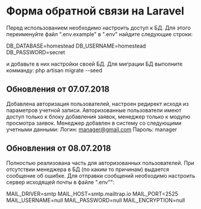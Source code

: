 # Форма обратной связи на Laravel

Перед использованием необходимо настроить доступ к БД. 
Для этого переименуйте файл ".env.example" в ".env" найдите следующие строки:

DB_DATABASE=homestead
DB_USERNAME=homestead
DB_PASSWORD=secret

и добавьте в них настройки своей БД.
Для миграции БД выполните комманду:
php artisan migrate --seed

## Обновления от 07.07.2018

Добавлена авторизация пользователей, настроен редирект исходя из параметров учетной записи. 
Авторизованные пользователи имеют доступ только к блоку добавления заявок, менеджер только к модулю просмотра заявок.
Менеджер добавлен в систему со следующими учетными данными: 
Логин: manager@gmail.com
Пароль: manager

## Обновления от 08.07.2018

Полностью реализована часть для авторизованных пользователей.
При отсутствии менеджера в БД (по каким то причинам) выдается сообщение об ошибке. 
Для отправки сообщений необходимо настроить сервер исходящей почты в файле ".env"":

MAIL_DRIVER=smtp
MAIL_HOST=smtp.mailtrap.io
MAIL_PORT=2525
MAIL_USERNAME=null
MAIL_PASSWORD=null
MAIL_ENCRYPTION=null
